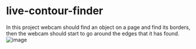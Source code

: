 # live-contour-finder
In this project webcam should find an object on a page and find its borders, then the webcam should start to go around the edges that it has found.
![image](https://user-images.githubusercontent.com/71727363/166029027-e36f269f-a3b5-4eae-acb2-c33a838adf98.png)
